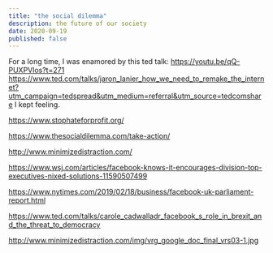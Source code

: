 ```yaml
---
title: "the social dilemma"
description: the future of our society
date: 2020-09-19
published: false
---
```


For a long time, I was enamored by this ted talk: https://youtu.be/qQ-PUXPVlos?t=271 https://www.ted.com/talks/jaron_lanier_how_we_need_to_remake_the_internet?utm_campaign=tedspread&utm_medium=referral&utm_source=tedcomshare
I kept feeling.

https://www.stophateforprofit.org/

https://www.thesocialdilemma.com/take-action/

http://www.minimizedistraction.com/

https://www.wsj.com/articles/facebook-knows-it-encourages-division-top-executives-nixed-solutions-11590507499

https://www.nytimes.com/2019/02/18/business/facebook-uk-parliament-report.html

https://www.ted.com/talks/carole_cadwalladr_facebook_s_role_in_brexit_and_the_threat_to_democracy

http://www.minimizedistraction.com/img/vrg_google_doc_final_vrs03-1.jpg
